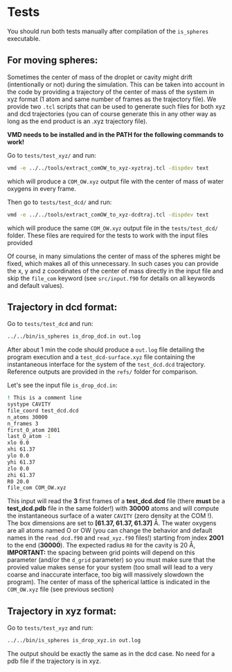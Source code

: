 # Tests

You should run both tests manually after compilation of the `is_spheres` executable.

## For moving spheres:

Sometimes the center of mass of the droplet or cavity might drift (intentionally or not) during the simulation. This can be taken into account in the code by providing a trajectory of the center of mass of the system in xyz format (1 atom and same number of frames as the trajectory file). We provide two `.tcl` scripts that can be used to generate such files for both xyz and dcd trajectories (you can of course generate this in any other way as long as the end product is an .xyz trajectory file).

**VMD needs to be installed and in the PATH for the following commands to work!**

Go to `tests/test_xyz/` and run:
```sh
vmd -e ../../tools/extract_comOW_to_xyz-xyztraj.tcl -dispdev text
```
which will produce a `COM_OW.xyz` output file with the center of mass of water oxygens in every frame.

Then go to `tests/test_dcd/` and run:
```sh
vmd -e ../../tools/extract_comOW_to_xyz-dcdtraj.tcl -dispdev text
```
which will produce the same `COM_OW.xyz` output file in the `tests/test_dcd/` folder. These files are required for the tests to work with the input files provided 

Of course, in many simulations the center of mass of the spheres might be fixed, which makes all of this unnecessary. In such cases you can provide the x, y and z coordinates of the center of mass directly in the input file and skip the `file_com` keyword (see `src/input.f90` for details on all keywords and default values).

## Trajectory in dcd format:

Go to `tests/test_dcd` and run:
```sh
../../bin/is_spheres is_drop_dcd.in out.log
```
After about 1 min the code should produce a `out.log` file detailing the program execution and a `test_dcd-surface.xyz` file containing the instantaneous interface for the system of the `test_dcd.dcd` trajectory. Reference outputs are provided in the `refs/` folder for comparison.

Let's see the input file `is_drop_dcd.in`:
   ```sh
! This is a comment line
systype CAVITY
file_coord test_dcd.dcd
n_atoms 30000
n_frames 3
first_O_atom 2001
last_O_atom -1
xlo 0.0
xhi 61.37
ylo 0.0
yhi 61.37
zlo 0.0
zhi 61.37
R0 20.0
file_com COM_OW.xyz
   ```
This input will read the **3** first frames of a **test_dcd.dcd** file (there **must** be a **test_dcd.pdb** file in the same folder!) with **30000** atoms and will compute the instantaneous surface of a water `CAVITY` (zero density at the COM !).\
The box dimensions are set to **[61.37, 61.37, 61.37]** Å. The water oxygens are all atoms named O or OW (you can change the behavior and default names in the `read_dcd.f90` and `read_xyz.f90` files!) starting from index **2001** to the end (**30000**). The expected radius `R0` for the cavity is 20 Å, **IMPORTANT:** the spacing between grid points will depend on this parameter (and/or the `d_grid` parameter) so you must make sure that the provied value makes sense for your system (too small will lead to a very coarse and inaccurate interface, too big will massively slowdown the program). The center of mass of the spherical lattice is indicated in the `COM_OW.xyz` file (see previous section)

## Trajectory in xyz format:

Go to `tests/test_xyz` and run:
```sh
../../bin/is_spheres is_drop_xyz.in out.log
```
The output should be exactly the same as in the dcd case. No need for a pdb file if the trajectory is in xyz.
